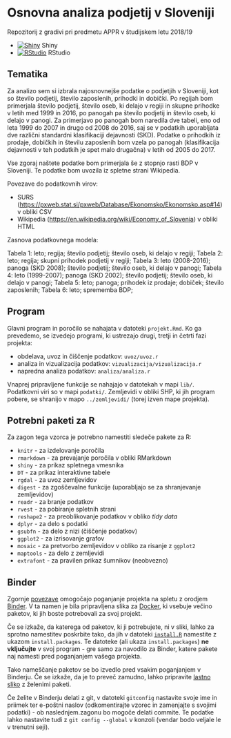 # Osnovna analiza podjetij v Sloveniji

Repozitorij z gradivi pri predmetu APPR v študijskem letu 2018/19

* [![Shiny](http://mybinder.org/badge.svg)](http://beta.mybinder.org/v2/gh/jaanos/APPR-2018-19/master?urlpath=shiny/APPR-2018-19/projekt.Rmd) Shiny
* [![RStudio](http://mybinder.org/badge.svg)](http://beta.mybinder.org/v2/gh/jaanos/APPR-2018-19/master?urlpath=rstudio) RStudio

## Tematika

Za analizo sem si izbrala najosnovnejše podatke o podjetjih v Sloveniji, kot so število podjetij,
število zaposlenih, prihodki in dobički. Po regijah bom primerjala število podjetij, število oseb, ki delajo v regiji in skupne prihodke v letih med 1999 in 2016, po panogah pa število podjetij in število oseb, ki delajo v panogi. Za primerjavo po panogah bom naredila dve tabeli, eno od leta 1999 do 2007 in drugo od 2008 do 2016, saj se v podatkih uporabljata dve različni standardni klasifikaciji dejavnosti (SKD). Podatke o prihodkih iz prodaje, dobičkih in številu zaposlenih bom vzela po panogah (klasifikacija dejavnosti v teh podatkih je spet malo drugačna) v letih od 2005 do 2017.

Vse zgoraj naštete podatke bom primerjala še z stopnjo rasti BDP v Sloveniji. Te podatke bom uvozila iz spletne strani Wikipedia.

Povezave do podatkovnih virov:
- SURS (https://pxweb.stat.si/pxweb/Database/Ekonomsko/Ekonomsko.asp#14) v obliki CSV
- Wikipedia (https://en.wikipedia.org/wiki/Economy_of_Slovenia) v obliki HTML

Zasnova podatkovnega modela:

Tabela 1: leto; regija; število podjetij; število oseb, ki delajo v regiji;
Tabela 2: leto; regija; skupni prihodek podjetij v regiji;
Tabela 3: leto (2008-2016); panoga (SKD 2008); število podjetij; število oseb, ki delajo v panogi;
Tabela 4: leto (1999-2007); panoga (SKD 2002); število podjetij; število oseb, ki delajo v panogi;
Tabela 5: leto; panoga; prihodek iz prodaje; dobiček; število zaposlenih;
Tabela 6: leto; sprememba BDP;

## Program

Glavni program in poročilo se nahajata v datoteki `projekt.Rmd`.
Ko ga prevedemo, se izvedejo programi, ki ustrezajo drugi, tretji in četrti fazi projekta:

* obdelava, uvoz in čiščenje podatkov: `uvoz/uvoz.r`
* analiza in vizualizacija podatkov: `vizualizacija/vizualizacija.r`
* napredna analiza podatkov: `analiza/analiza.r`

Vnaprej pripravljene funkcije se nahajajo v datotekah v mapi `lib/`.
Podatkovni viri so v mapi `podatki/`.
Zemljevidi v obliki SHP, ki jih program pobere,
se shranijo v mapo `../zemljevidi/` (torej izven mape projekta).

## Potrebni paketi za R

Za zagon tega vzorca je potrebno namestiti sledeče pakete za R:

* `knitr` - za izdelovanje poročila
* `rmarkdown` - za prevajanje poročila v obliki RMarkdown
* `shiny` - za prikaz spletnega vmesnika
* `DT` - za prikaz interaktivne tabele
* `rgdal` - za uvoz zemljevidov
* `digest` - za zgoščevalne funkcije (uporabljajo se za shranjevanje zemljevidov)
* `readr` - za branje podatkov
* `rvest` - za pobiranje spletnih strani
* `reshape2` - za preoblikovanje podatkov v obliko *tidy data*
* `dplyr` - za delo s podatki
* `gsubfn` - za delo z nizi (čiščenje podatkov)
* `ggplot2` - za izrisovanje grafov
* `mosaic` - za pretvorbo zemljevidov v obliko za risanje z `ggplot2`
* `maptools` - za delo z zemljevidi
* `extrafont` - za pravilen prikaz šumnikov (neobvezno)

## Binder

Zgornje [povezave](#analiza-podatkov-s-programom-r-201819)
omogočajo poganjanje projekta na spletu z orodjem [Binder](https://mybinder.org/).
V ta namen je bila pripravljena slika za [Docker](https://www.docker.com/),
ki vsebuje večino paketov, ki jih boste potrebovali za svoj projekt.

Če se izkaže, da katerega od paketov, ki ji potrebujete, ni v sliki,
lahko za sprotno namestitev poskrbite tako,
da jih v datoteki [`install.R`](install.R) namestite z ukazom `install.packages`.
Te datoteke (ali ukaza `install.packages`) **ne vključujte** v svoj program -
gre samo za navodilo za Binder, katere pakete naj namesti pred poganjanjem vašega projekta.

Tako nameščanje paketov se bo izvedlo pred vsakim poganjanjem v Binderju.
Če se izkaže, da je to preveč zamudno,
lahko pripravite [lastno sliko](https://github.com/jaanos/APPR-docker) z želenimi paketi.

Če želite v Binderju delati z git,
v datoteki `gitconfig` nastavite svoje ime in priimek ter e-poštni naslov
(odkomentirajte vzorec in zamenjajte s svojimi podatki) -
ob naslednjem.zagonu bo mogoče delati commite.
Te podatke lahko nastavite tudi z `git config --global` v konzoli
(vendar bodo veljale le v trenutni seji).
